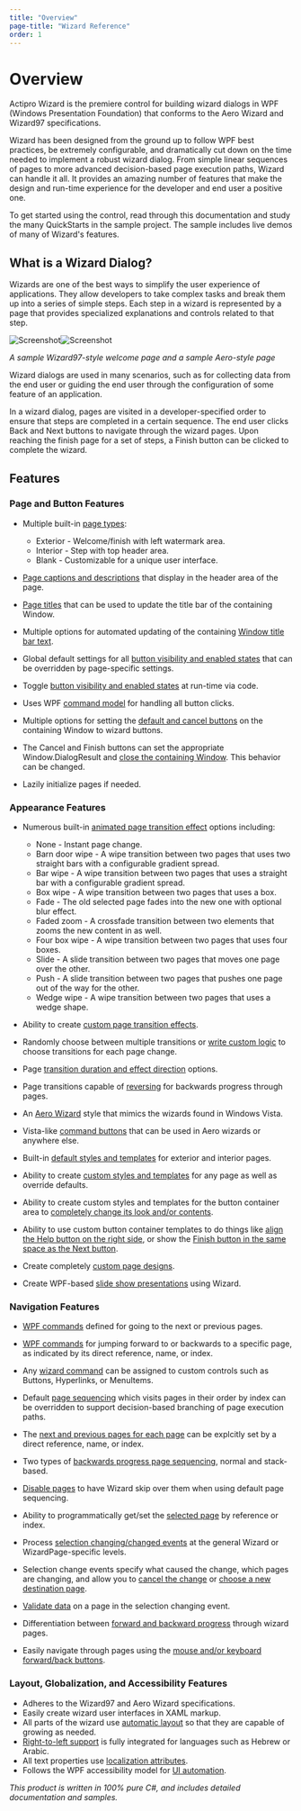 ```yaml
---
title: "Overview"
page-title: "Wizard Reference"
order: 1
---
```

# Overview

Actipro Wizard is the premiere control for building wizard dialogs in WPF (Windows Presentation Foundation) that conforms to the Aero Wizard and Wizard97 specifications.

Wizard has been designed from the ground up to follow WPF best practices, be extremely configurable, and dramatically cut down on the time needed to implement a robust wizard dialog.  From simple linear sequences of pages to more advanced decision-based page execution paths, Wizard can handle it all.  It provides an amazing number of features that make the design and run-time experience for the developer and end user a positive one.

To get started using the control, read through this documentation and study the many QuickStarts in the sample project.  The sample includes live demos of many of Wizard's features.

## What is a Wizard Dialog?

Wizards are one of the best ways to simplify the user experience of applications.  They allow developers to take complex tasks and break them up into a series of simple steps.  Each step in a wizard is represented by a page that provides specialized explanations and controls related to that step.

![Screenshot](images/welcome-page.png)![Screenshot](images/aero-wizard.png)

*A sample Wizard97-style welcome page and a sample Aero-style page*

Wizard dialogs are used in many scenarios, such as for collecting data from the end user or guiding the end user through the configuration of some feature of an application.

In a wizard dialog, pages are visited in a developer-specified order to ensure that steps are completed in a certain sequence.  The end user clicks Back and Next buttons to navigate through the wizard pages.  Upon reaching the finish page for a set of steps, a Finish button can be clicked to complete the wizard.

## Features

### Page and Button Features

- Multiple built-in [page types](page-button-features/page-types.md):
  
  - Exterior - Welcome/finish with left watermark area.
  - Interior - Step with top header area.
  - Blank - Customizable for a unique user interface.

- [Page captions and descriptions](page-button-features/page-titles.md) that display in the header area of the page.

- [Page titles](page-button-features/page-titles.md) that can be used to update the title bar of the containing Window.

- Multiple options for automated updating of the containing [Window title bar text](page-button-features/page-titles.md).

- Global default settings for all [button visibility and enabled states](page-button-features/button-states.md) that can be overridden by page-specific settings.

- Toggle [button visibility and enabled states](page-button-features/button-states.md) at run-time via code.

- Uses WPF [command model](navigation-features/command-model.md) for handling all button clicks.

- Multiple options for setting the [default and cancel buttons](page-button-features/window-default-cancel-buttons.md) on the containing Window to wizard buttons.

- The Cancel and Finish buttons can set the appropriate Window.DialogResult and [close the containing Window](page-button-features/window-close.md).  This behavior can be changed.

- Lazily initialize pages if needed.

### Appearance Features

- Numerous built-in [animated page transition effect](appearance-features/transition-effects.md) options including:
  
  - None - Instant page change.
  - Barn door wipe - A wipe transition between two pages that uses two straight bars with a configurable gradient spread.
  - Bar wipe - A wipe transition between two pages that uses a straight bar with a configurable gradient spread.
  - Box wipe - A wipe transition between two pages that uses a box.
  - Fade - The old selected page fades into the new one with optional blur effect.
  - Faded zoom - A crossfade transition between two elements that zooms the new content in as well.
  - Four box wipe - A wipe transition between two pages that uses four boxes.
  - Slide - A slide transition between two pages that moves one page over the other.
  - Push - A slide transition between two pages that pushes one page out of the way for the other.
  - Wedge wipe - A wipe transition between two pages that uses a wedge shape.

- Ability to create [custom page transition effects](appearance-features/transition-effects.md).

- Randomly choose between multiple transitions or [write custom logic](appearance-features/transition-effects.md) to choose transitions for each page change.

- Page [transition duration and effect direction](appearance-features/transition-effects.md) options.

- Page transitions capable of [reversing](appearance-features/transition-effects.md) for backwards progress through pages.

- An [Aero Wizard](appearance-features/aero-wizard.md) style that mimics the wizards found in Windows Vista.

- Vista-like [command buttons](appearance-features/aero-wizard.md) that can be used in Aero wizards or anywhere else.

- Built-in [default styles and templates](appearance-features/styles-templates.md) for exterior and interior pages.

- Ability to create [custom styles and templates](appearance-features/styles-templates.md) for any page as well as override defaults.

- Ability to create custom styles and templates for the button container area to [completely change its look and/or contents](appearance-features/styles-templates.md).

- Ability to use custom button container templates to do things like [align the Help button on the right side](appearance-features/styles-templates.md), or show the [Finish button in the same space as the Next button](appearance-features/styles-templates.md).

- Create completely [custom page designs](appearance-features/custom-pages.md).

- Create WPF-based [slide show presentations](appearance-features/slide-shows.md) using Wizard.

### Navigation Features

- [WPF commands](navigation-features/command-model.md) defined for going to the next or previous pages.

- [WPF commands](navigation-features/command-model.md) for jumping forward to or backwards to a specific page, as indicated by its direct reference, name, or index.

- Any [wizard command](navigation-features/command-model.md) can be assigned to custom controls such as Buttons, Hyperlinks, or MenuItems.

- Default [page sequencing](navigation-features/page-sequencing.md) which visits pages in their order by index can be overridden to support decision-based branching of page execution paths.

- The [next and previous pages for each page](navigation-features/page-sequencing.md) can be explcitly set by a direct reference, name, or index.

- Two types of [backwards progress page sequencing](navigation-features/page-sequencing.md), normal and stack-based.

- [Disable pages](navigation-features/page-sequencing.md) to have Wizard skip over them when using default page sequencing.

- Ability to programmatically get/set the [selected page](navigation-features/selection-changes.md) by reference or index.

- Process [selection changing/changed events](navigation-features/selection-changes.md) at the general Wizard or WizardPage-specific levels.

- Selection change events specify what caused the change, which pages are changing, and allow you to [cancel the change](navigation-features/selection-changes.md) or [choose a new destination page](navigation-features/selection-changes.md).

- [Validate data](navigation-features/selection-changes.md) on a page in the selection changing event.

- Differentiation between [forward and backward progress](navigation-features/selection-changes.md) through wizard pages.

- Easily navigate through pages using the [mouse and/or keyboard forward/back buttons](navigation-features/navigation-commands.md).

### Layout, Globalization, and Accessibility Features

- Adheres to the Wizard97 and Aero Wizard specifications.
- Easily create wizard user interfaces in XAML markup.
- All parts of the wizard use [automatic layout](layout-features/automatic-layout.md) so that they are capable of growing as needed.
- [Right-to-left support](layout-features/flow-direction.md) is fully integrated for languages such as Hebrew or Arabic.
- All text properties use [localization attributes](layout-features/localization.md).
- Follows the WPF accessibility model for [UI automation](layout-features/ui-automation.md).

*This product is written in 100% pure C#, and includes detailed documentation and samples.*
